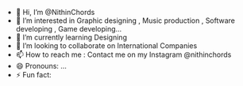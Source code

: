- 👋 Hi, I’m @NithinChords
- 👀 I’m interested in Graphic designing , Music production , Software developing , Game developing...
- 🌱 I’m currently learning Designing 
- 💞️ I’m looking to collaborate on International Companies 
- 📫 How to reach me : Contact me on my Instagram @nithinchords
- 😄 Pronouns: ...
- ⚡ Fun fact: 

<!---
NithinChords/NithinChords is a ✨ special ✨ repository because its `README.md` (this file) appears on your GitHub profile.
You can click the Preview link to take a look at your changes.
--->
